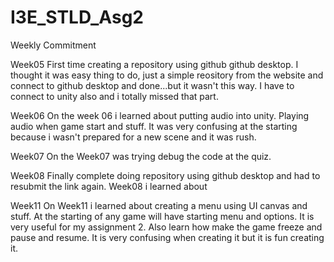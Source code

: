 # I3E_STLD_Asg2
Weekly Commitment


Week05
First time creating a repository using github github desktop. I thought it was easy thing to do, just a simple reository from the website and connect to github desktop and done...but it wasn't this way. I have to connect to unity also and i totally missed that part.

Week06
On the week 06 i learned about putting audio into unity. Playing audio when game start and stuff. It was very confusing at the starting because i wasn't prepared for a new scene and it was rush.

Week07
On the Week07 was trying debug the code at the quiz.

Week08
Finally complete doing repository using github desktop and had to resubmit the link again. Week08 i learned about 

Week11
On Week11 i learned about creating a menu using UI canvas and stuff. At the starting of any game will have starting menu and options. It is very useful for my assignment 2. Also learn how make the game freeze and pause and resume. It is very confusing when creating it but it is fun creating it.